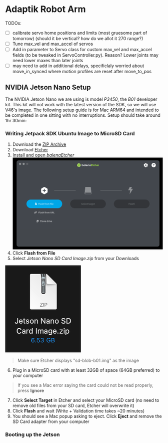 # Adaptik Robot Arm

TODOs:
- [ ] calibrate servo home positions and limits (most gruesome part of tomorrow) (should it be vertical? how do we allot it 270 range?)
- [ ] Tune max_vel and max_accel of servos
- [ ] Add in parameter to Servo class for custom max_vel and max_accel fields (to be tweaked in ServoController.py). Reason? Lower joints may need lower maxes than later joints
- [ ] may need to add in additional delays, specificlaly worried about move_in_synced where motion profiles are reset after move_to_pos

## NVIDIA Jetson Nano Setup

The NVIDIA Jetson Nano we are using is model *P3450*, the *B01* developer kit. This kit will not work with the latest version of the SDK, so we will use V46's image. The following setup guide is for Mac ARM64 and intended to be completed in one sitting with no interruptions. Setup should take around 1hr 30min:

### Writing Jetpack SDK Ubuntu Image to MicroSD Card

1. Download the [ZIP Archive](https://developer.nvidia.com/embedded/l4t/r32_release_v6.1/jeston_nano/jetson-nano-jp46-sd-card-image.zip)
2. Download [Etcher](https://github.com/balena-io/etcher/releases/download/v1.19.25/balenaEtcher-1.19.25-arm64.dmg)
3. Install and open *balenaEtcher*
![Balena Image Write Window](media/image.png)
4. Click **Flash from File**
5. Select *Jetson Nano SD Card Image.zip* from your Downloads

![ZIP File Name in Finder](media/image-1.png)

> Make sure Etcher displays "sd-blob-b01.img" as the image
6. Plug in a MicroSD card with at least 32GB of space (64GB preferred) to your computer
> If you see a Mac error saying the card could not be read properly, press **Ignore**
7. Click **Select Target** in Etcher and select your MicroSD card (no need to remove old files from your SD card, Etcher will overwrite it)
8. Click **Flash** and wait (Write + Validation time takes ~20 minutes)
9. You should see a Mac popup asking to eject. Click **Eject** and remove the SD Card adapter from your computer

### Booting up the Jetson

